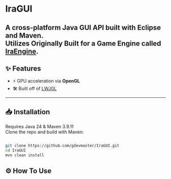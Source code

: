 # IraGUI

A cross-platform **Java GUI API** built with **Eclipse** and **Maven**.  
Utilizes 
Originally Built for a **Game Engine** called [IraEngine](https://github.com/gdevmaster/IraEngine).
---

## ✨ Features
- ⚡ GPU acceleration via **OpenGL**  
- 🛠️ Built off of [LWJGL](https://www.lwjgl.org)
---

## 📥 Installation
Requires Java 24 & Maven 3.9.11  
Clone the repo and build with Maven:
```bash

git clone https://github.com/gdevmaster/IraGUI.git
cd IraGUI
mvn clean install

```

## ⚙️ How To Use




   
   
   
   
   
   
   
   
   
   
   
   
   
   
   
   